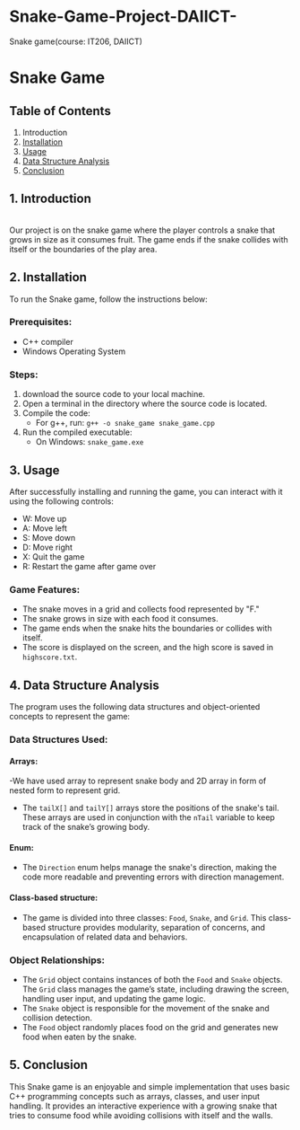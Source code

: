 # Snake-Game-Project-DAIICT-
Snake game(course: IT206, DAIICT)

# Snake Game

## Table of Contents
1. Introduction
2. [Installation](#installation)
3. [Usage](#usage)
4. [Data Structure Analysis](#data-structure-analysis)
5. [Conclusion](#conclusion)

<h2>1. Introduction</h2>
<br>
Our project is on the snake game where the player controls a snake that grows in size as it consumes fruit. The game ends if the snake collides with itself or the boundaries of the play area.
<br>

## 2. Installation

To run the Snake game, follow the instructions below:

### Prerequisites:

- C++ compiler 
- Windows Operating System 

### Steps:

1. download the source code to your local machine.
2. Open a terminal in the directory where the source code is located.
3. Compile the code:
   - For g++, run: `g++ -o snake_game snake_game.cpp`
4. Run the compiled executable:
   - On Windows: `snake_game.exe`
   
## 3. Usage

After successfully installing and running the game, you can interact with it using the following controls:

- W: Move up
- A: Move left
- S: Move down
- D: Move right
- X: Quit the game
- R: Restart the game after game over

### Game Features:

- The snake moves in a grid and collects food represented by "F."
- The snake grows in size with each food it consumes.
- The game ends when the snake hits the boundaries or collides with itself.
- The score is displayed on the screen, and the high score is saved in `highscore.txt`.
   

## 4. Data Structure Analysis
   
The program uses the following data structures and object-oriented concepts to represent the game:
    
### Data Structures Used:

#### Arrays:
-We have used array to represent snake body and 2D array in form of nested form to represent grid.
- The `tailX[]` and `tailY[]` arrays store the positions of the snake's tail. These arrays are used in conjunction with the `nTail` variable to keep track of the snake’s growing body.

#### Enum:
- The `Direction` enum helps manage the snake's direction, making the code more readable and preventing errors with direction management.

#### Class-based structure:
- The game is divided into three classes: `Food`, `Snake`, and `Grid`. This class-based structure provides modularity, separation of concerns, and encapsulation of related data and behaviors.

### Object Relationships:

- The `Grid` object contains instances of both the `Food` and `Snake` objects. The `Grid` class manages the game’s state, including drawing the screen, handling user input, and updating the game logic.
- The `Snake` object is responsible for the movement of the snake and collision detection.
- The `Food` object randomly places food on the grid and generates new food when eaten by the snake.

## 5. Conclusion
   
This Snake game is an enjoyable and simple implementation that uses basic C++ programming concepts such as arrays, classes, and user input handling. It provides an interactive experience with a growing snake that tries to consume food while avoiding collisions with itself and the walls.


